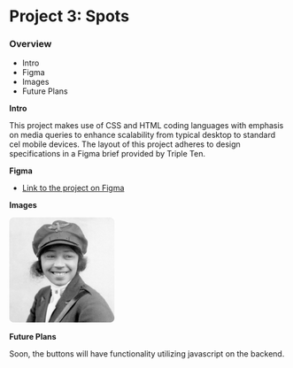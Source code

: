 # Project 3: Spots

### Overview

- Intro
- Figma
- Images
- Future Plans

**Intro**

This project makes use of CSS and HTML coding languages with emphasis on media queries to enhance scalability from typical desktop to standard cel mobile devices. The layout of this project adheres to design specifications in a Figma brief provided by Triple Ten.

**Figma**

- [Link to the project on Figma](https://www.figma.com/file/BBNm2bC3lj8QQMHlnqRsga/Sprint-3-Project-%E2%80%94-Spots?type=design&node-id=2%3A60&mode=design&t=afgNFybdorZO6cQo-1)

**Images**

![Bessie Coleman](./images/avatar.png)

**Future Plans**

Soon, the buttons will have functionality utilizing javascript on the backend.

```

```

